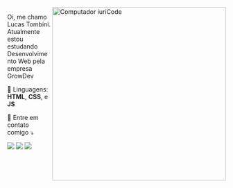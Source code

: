 <img src="https://raw.githubusercontent.com/MicaelliMedeiros/micaellimedeiros/master/image/computer-illustration.png" min-width="400px" max-width="400px" width="400px" align="right" alt="Computador iuriCode">

<p align="left"> 
  Oi, me chamo Lucas Tombini.<br>
  Atualmente estou estudando Desenvolvimento Web pela empresa GrowDev
</p>

<p align="left">
  🦄 Linguagens: <b>HTML</b>, <b> CSS</b>, e<b> JS </b>
</p>


<p align="left">
  💌 Entre em contato comigo ⤵️
</p>

<p align="left">
  <a href="mailto:lucas.tombini@hotmail.com" alt="Email">
  <img src="https://img.shields.io/badge/-Gmail-FF0000?style=flat-square&labelColor=FF0000&logo=gmail&logoColor=white&link=LINK-DO-SEU-EMAIL" /></a>

  <a href="https://www.linkedin.com/in/lucas-tombini-514a801b9/" alt="Linkedin" target="blank">
  <img src="https://img.shields.io/badge/-Linkedin-0e76a8?style=flat-square&logo=Linkedin&logoColor=white&link=LINK-DO-SEU-LINKEDIN" /></a>


  <a href="https://www.instagram.com/tombinilucas/" alt="Instagram">
  <img src="https://img.shields.io/badge/-Instagram-DF0174?style=flat-square&labelColor=DF0174&logo=instagram&logoColor=white&link=LINK-DO-SEU-INSTAGRAM"/></a>
</p>  